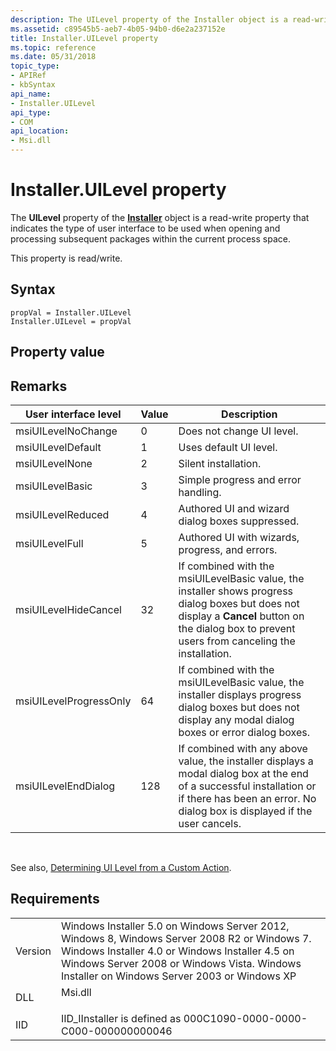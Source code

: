 ```yaml
---
description: The UILevel property of the Installer object is a read-write property that indicates the type of user interface to be used when opening and processing subsequent packages within the current process space.
ms.assetid: c89545b5-aeb7-4b05-94b0-d6e2a237152e
title: Installer.UILevel property
ms.topic: reference
ms.date: 05/31/2018
topic_type: 
- APIRef
- kbSyntax
api_name: 
- Installer.UILevel
api_type: 
- COM
api_location: 
- Msi.dll
---
```


# Installer.UILevel property

The **UILevel** property of the [**Installer**](installer-object.md) object is a read-write property that indicates the type of user interface to be used when opening and processing subsequent packages within the current process space.

This property is read/write.

## Syntax


```JScript
propVal = Installer.UILevel
Installer.UILevel = propVal 
```



## Property value

## Remarks



| User interface level   | Value | Description                                                                                                                                                                                        |
|------------------------|-------|----------------------------------------------------------------------------------------------------------------------------------------------------------------------------------------------------|
| msiUILevelNoChange     | 0     | Does not change UI level.                                                                                                                                                                          |
| msiUILevelDefault      | 1     | Uses default UI level.                                                                                                                                                                             |
| msiUILevelNone         | 2     | Silent installation.                                                                                                                                                                               |
| msiUILevelBasic        | 3     | Simple progress and error handling.                                                                                                                                                                |
| msiUILevelReduced      | 4     | Authored UI and wizard dialog boxes suppressed.                                                                                                                                                    |
| msiUILevelFull         | 5     | Authored UI with wizards, progress, and errors.                                                                                                                                                    |
| msiUILevelHideCancel   | 32    | If combined with the msiUILevelBasic value, the installer shows progress dialog boxes but does not display a **Cancel** button on the dialog box to prevent users from canceling the installation. |
| msiUILevelProgressOnly | 64    | If combined with the msiUILevelBasic value, the installer displays progress dialog boxes but does not display any modal dialog boxes or error dialog boxes.                                        |
| msiUILevelEndDialog    | 128   | If combined with any above value, the installer displays a modal dialog box at the end of a successful installation or if there has been an error. No dialog box is displayed if the user cancels. |



 

See also, [Determining UI Level from a Custom Action](determining-ui-level-from-a-custom-action.md).

## Requirements



|                    |                                                                                                                                                                                                                                                         |
|--------------------|---------------------------------------------------------------------------------------------------------------------------------------------------------------------------------------------------------------------------------------------------------|
| Version<br/> | Windows Installer 5.0 on Windows Server 2012, Windows 8, Windows Server 2008 R2 or Windows 7. Windows Installer 4.0 or Windows Installer 4.5 on Windows Server 2008 or Windows Vista. Windows Installer on Windows Server 2003 or Windows XP<br/> |
| DLL<br/>     | <dl> <dt>Msi.dll</dt> </dl>                                                                                                                                                                      |
| IID<br/>     | IID\_IInstaller is defined as 000C1090-0000-0000-C000-000000000046<br/>                                                                                                                                                                           |



 

 




